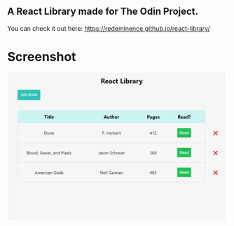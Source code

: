 ## A React Library made for The Odin Project.

You can check it out here:
https://redeminence.github.io/react-library/

# Screenshot

<kbd>
  <img src="img/react-library-screenshot.png" alt="React Library Screenshot">
</kbd>
